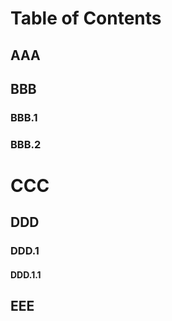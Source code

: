 # Table of Contents

## AAA

## BBB

### BBB.1

### BBB.2

# CCC

## DDD

### DDD.1

#### DDD.1.1

## EEE
